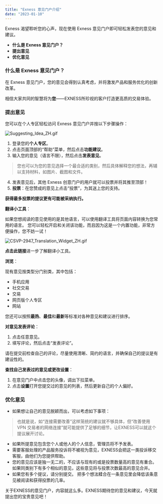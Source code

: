 ```yaml
---
title: "Exness 意见门户介绍"
date: "2023-01-10"
---
```


Exness 渴望聆听您的心声，现在使用 Exness 意见门户即可轻松发表您的意见和建议。

- **什么是 Exness 意见门户？**
- **提出意见**
- **优化意见**

### 什么是 Exness 意见门户？

在 Exness 意见门户，您的意见会得到认真考虑，并将激发产品和服务优化的创新改革。

相信大家共同的智慧将为**您**——EXNESS所珍视的客户打造更高质的交易体验。

### 提出意见

您可以在个人专区轻松访问 Exness 意见门户并按以下步骤操作：

![Suggesting_Idea_ZH.gif](https://testingcf.jsdelivr.net/gh/jarlin8/OSS@main/exhelp/Suggesting_Idea_ZH.gif)

1. 登录您的**个人专区**。
2. 点击页面顶部的“帮助”菜单，然后点击**功能建议**。
3. 输入您的意见（语言不限），然后点击**发表意见**。

> 您也可以为您的意见选择一个最合适的类别，然后具体解释您的想法，再辅以支持材料，如图片、截图和文件。

4. 发表意见后，其他 Exness 创意门户的用户就可以投票并将其推至顶部！
5. **投票**：在您赞成的意见上点击“投票”，为其送上您的支持。

**获得最多投票的提议更有可能被采纳执行。**

**翻译小工具**：

如果您想阅读的意见使用的是其他语言，可以使用翻译工具将页面内容转换为您常用的语言。 您可以轻松开启和关闭该功能，而且因为这是一个内置功能，非常方便操作，您不妨一试！

![CSVP-2947_Translation_Widget_ZH.gif](https://testingcf.jsdelivr.net/gh/jarlin8/OSS@main/exhelp/CSVP-2947_Translation_Widget_ZH.gif)

**点击此链接**进一步了解翻译小工具。

**浏览**：

现有意见按类型分门别类，其中包括：

- 手机应用
- 社交交易
- 交易
- 网页版个人专区
- 网站

您还可以按照**最热**、**最佳**和**最新**等标准对各种意见和建议进行排序。

**对意见发表评论**：

1. 点击任意意见。
2. 填写评论，然后点击“发表评论”。

请在提交前检查自己的评论，尽量使用清晰、简约的语言，并确保自己的提议是有建设性的。

**查找自己发表过的意见或更改设置**：

1. 在意见门户中点击您的头像，调出下拉菜单。
2. 点击**设置**打开您提交过的意见的列表，然后更新自己的个人偏好。

### 优化意见

- 如果想让自己的意见脱颖而出，可以考虑如下事项：

> 也就是说，如“连接需要改善”这样笼统的建议就不够具体，但“改善使用 VPN 交易者的网络连接”就可能提供了足够的细节，让EXNESS可以就这个提议展开讨论。

- 如果所提意见包含您个人或他人的个人信息，管理员将不予发表。
- 需要客服处理的产品服务投诉将不被视为意见，EXNESS会把这一类投诉移交客服，由他们为您提供帮助。
- 您的意见应该是独一无二的，不应该与现有的或是投票数量高的意见有重合。 如果同类别下有多个相似的意见，这些意见将与投票次数最高的意见合并。
- 如果您有多个提议，请分别提交。 把多个想法糅合在一条意见里会降低该条意见被阅读和获得投票的几率。

关于EXNESS的意见门户，内容就这么多。EXNESS期待您的意见和建议，今天就提出您的宝贵意见吧！
